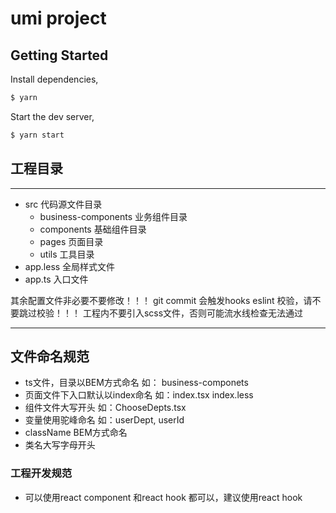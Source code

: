 # umi project

## Getting Started

Install dependencies,

```bash
$ yarn
```

Start the dev server,

```bash
$ yarn start
```

## 工程目录
***
  * src 代码源文件目录
     * business-components 业务组件目录
     * components 基础组件目录
     * pages 页面目录
     * utils 工具目录
  * app.less 全局样式文件
  * app.ts 入口文件

  其余配置文件非必要不要修改！！！
  git commit 会触发hooks eslint 校验，请不要跳过校验！！！
  工程内不要引入scss文件，否则可能流水线检查无法通过
***

## 文件命名规范
* ts文件，目录以BEM方式命名 如： business-componets
* 页面文件下入口默认以index命名 如：index.tsx index.less
* 组件文件大写开头 如：ChooseDepts.tsx
* 变量使用驼峰命名 如：userDept, userId
* className BEM方式命名
* 类名大写字母开头

### 工程开发规范
* 可以使用react component 和react hook 都可以，建议使用react hook
